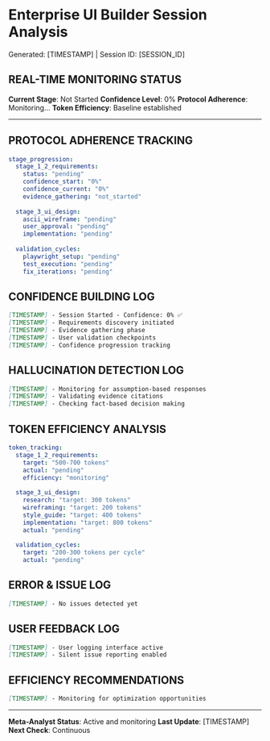 # Enterprise UI Builder Session Analysis
Generated: [TIMESTAMP] | Session ID: [SESSION_ID]

## REAL-TIME MONITORING STATUS
**Current Stage**: Not Started
**Confidence Level**: 0%
**Protocol Adherence**: Monitoring...
**Token Efficiency**: Baseline established

---

## PROTOCOL ADHERENCE TRACKING
```yaml
stage_progression:
  stage_1_2_requirements:
    status: "pending"
    confidence_start: "0%"
    confidence_current: "0%"
    evidence_gathering: "not_started"
    
  stage_3_ui_design:
    ascii_wireframe: "pending"
    user_approval: "pending"
    implementation: "pending"
    
  validation_cycles:
    playwright_setup: "pending"
    test_execution: "pending"
    fix_iterations: "pending"
```

## CONFIDENCE BUILDING LOG
```markdown
[TIMESTAMP] - Session Started - Confidence: 0% ✅
[TIMESTAMP] - Requirements discovery initiated
[TIMESTAMP] - Evidence gathering phase
[TIMESTAMP] - User validation checkpoints
[TIMESTAMP] - Confidence progression tracking
```

## HALLUCINATION DETECTION LOG
```markdown
[TIMESTAMP] - Monitoring for assumption-based responses
[TIMESTAMP] - Validating evidence citations
[TIMESTAMP] - Checking fact-based decision making
```

## TOKEN EFFICIENCY ANALYSIS
```yaml
token_tracking:
  stage_1_2_requirements:
    target: "500-700 tokens"
    actual: "pending"
    efficiency: "monitoring"
    
  stage_3_ui_design:
    research: "target: 300 tokens"
    wireframing: "target: 200 tokens"
    style_guide: "target: 400 tokens"
    implementation: "target: 800 tokens"
    actual: "pending"
    
  validation_cycles:
    target: "200-300 tokens per cycle"
    actual: "pending"
```

## ERROR & ISSUE LOG
```markdown
[TIMESTAMP] - No issues detected yet
```

## USER FEEDBACK LOG
```markdown
[TIMESTAMP] - User logging interface active
[TIMESTAMP] - Silent issue reporting enabled
```

## EFFICIENCY RECOMMENDATIONS
```markdown
[TIMESTAMP] - Monitoring for optimization opportunities
```

---
**Meta-Analyst Status**: Active and monitoring
**Last Update**: [TIMESTAMP]
**Next Check**: Continuous
